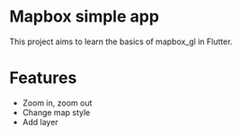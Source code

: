 # Mapbox simple app

This project aims to learn the basics of mapbox_gl in Flutter.

# Features

- Zoom in, zoom out
- Change map style
- Add layer


